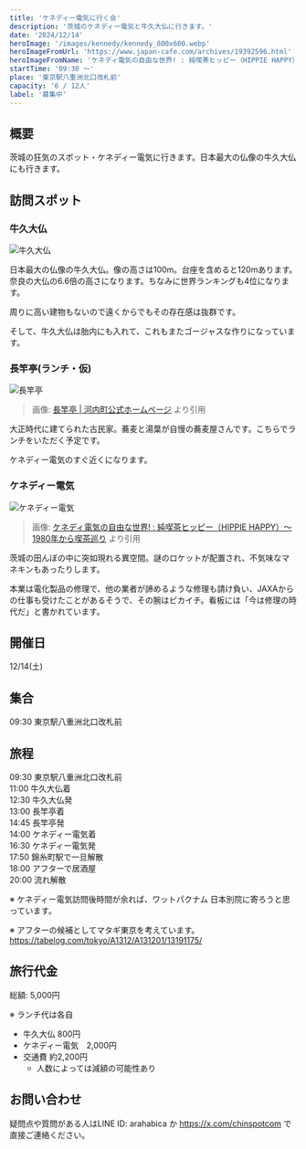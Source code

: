 ```yaml
---
title: 'ケネディー電気に行く会'
description: '茨城のケネディー電気と牛久大仏に行きます。'
date: '2024/12/14'
heroImage: '/images/kennedy/kennedy_800x600.webp'
heroImageFromUrl: 'https://www.japan-cafe.com/archives/19392596.html'
heroImageFromName: 'ケネディ電気の自由な世界! : 純喫茶ヒッピー（HIPPIE HAPPY）～1980年から喫茶巡り'
startTime: '09:30 〜'
place: '東京駅八重洲北口改札前'
capacity: '6 / 12人'
label: '募集中'
---
```


## 概要

茨城の狂気のスポット・ケネディー電気に行きます。日本最大の仏像の牛久大仏にも行きます。

## 訪問スポット

### 牛久大仏

![牛久大仏](/images/kennedy/ushiku_800x602.webp)

日本最大の仏像の牛久大仏。像の高さは100m。台座を含めると120mあります。奈良の大仏の6.6倍の高さになります。ちなみに世界ランキングも4位になります。

周りに高い建物もないので遠くからでもその存在感は抜群です。

そして、牛久大仏は胎内にも入れて、これもまたゴージャスな作りになっています。

### 長竿亭(ランチ・仮)

![長竿亭](/images/kennedy/nagasao_300x.webp)
> 画像: [長竿亭 | 河内町公式ホームページ](https://www.town.ibaraki-kawachi.lg.jp/page/page000534.html) より引用

大正時代に建てられた古民家。蕎麦と湯葉が自慢の蕎麦屋さんです。こちらでランチをいただく予定です。

ケネディー電気のすぐ近くになります。

### ケネディー電気

![ケネディー電気](/images/kennedy/kennedy_800x600.webp)
> 画像: [ケネディ電気の自由な世界! : 純喫茶ヒッピー（HIPPIE HAPPY）～1980年から喫茶巡り](https://www.japan-cafe.com/archives/19392596.html) より引用

茨城の田んぼの中に突如現れる異空間。謎のロケットが配置され、不気味なマネキンもあったりします。

本業は電化製品の修理で、他の業者が諦めるような修理も請け負い、JAXAからの仕事も受けたことがあるそうで、その腕はピカイチ。看板には「今は修理の時代だ」と書かれています。



## 開催日

12/14(土)

## 集合

09:30 東京駅八重洲北口改札前

## 旅程

09:30 東京駅八重洲北口改札前  
11:00 牛久大仏着  
12:30 牛久大仏発  
13:00 長竿亭着  
14:45 長竿亭発  
14:00 ケネディー電気着  
16:30 ケネディー電気発  
17:50 錦糸町駅で一旦解散  
18:00 アフターで居酒屋  
20:00 流れ解散

※ ケネディー電気訪問後時間が余れば、ワットパクナム 日本別院に寄ろうと思っています。

※ アフターの候補としてマタギ東京を考えています。
https://tabelog.com/tokyo/A1312/A131201/13191175/

## 旅行代金

総額: 5,000円

※ ランチ代は各自

- 牛久大仏 800円
- ケネディー電気　2,000円
- 交通費 約2,200円
  - 人数によっては減額の可能性あり

## お問い合わせ

疑問点や質問がある人はLINE ID: arahabica か https://x.com/chinspotcom で直接ご連絡ください。
